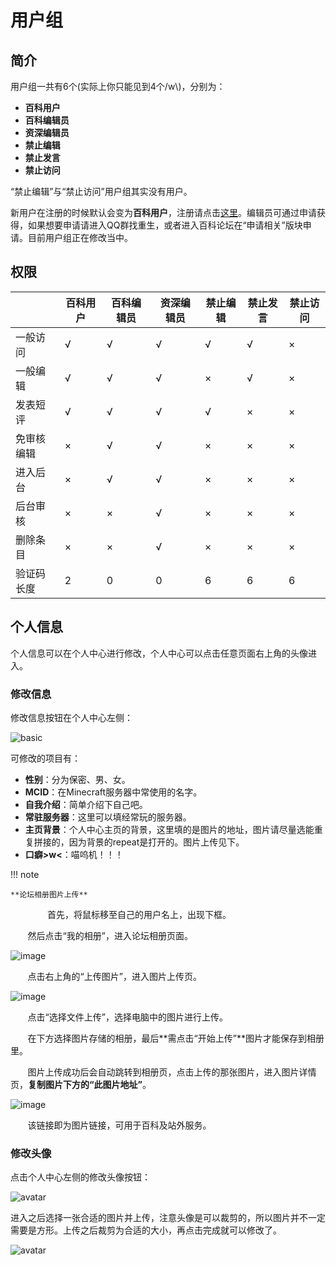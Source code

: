 # 用户组

## 简介

用户组一共有6个(实际上你只能见到4个/w\\)，分别为：

- **百科用户**
- **百科编辑员**
- **资深编辑员**
- **禁止编辑**
- **禁止发言**
- **禁止访问**

“禁止编辑”与“禁止访问”用户组其实没有用户。

新用户在注册的时候默认会变为**百科用户**，注册请点击[这里](http://www.mcmod.cn/reg)。编辑员可通过申请获得，如果想要申请请进入QQ群找重生，或者进入百科论坛在“申请相关”版块申请。目前用户组正在修改当中。

## 权限

|          | 百科用户 | 百科编辑员 | 资深编辑员 | 禁止编辑 | 禁止发言 | 禁止访问 |
| -------- | ------- | --------- | -------- | ------- | ------- | ------- |
| 一般访问  |    √    |     √     |     √    |    √    |    √    |    ×    |
| 一般编辑  |    √    |     √     |     √    |    ×    |    √    |    ×    |
| 发表短评  |    √    |     √     |     √    |    √    |    ×    |    ×    |
| 免审核编辑|    ×    |     √     |     √    |    ×    |    ×    |    ×    |
| 进入后台  |    ×    |     √     |     √    |    ×    |    ×    |    ×    |
| 后台审核  |    ×    |     ×     |     √    |    ×    |    ×    |    ×    |
| 删除条目  |    ×    |     ×     |     √    |    ×    |    ×    |    ×    |
| 验证码长度|    2    |     0     |     0    |    6    |    6    |    6    |

## 个人信息

个人信息可以在个人中心进行修改，个人中心可以点击任意页面右上角的头像进入。

### 修改信息

修改信息按钮在个人中心左侧：

![basic](https://cloud.githubusercontent.com/assets/5229241/12703395/10259fda-c87d-11e5-96d0-41c71cc5db5a.png)

可修改的项目有：

- **性别**：分为保密、男、女。
- **MCID**：在Minecraft服务器中常使用的名字。
- **自我介绍**：简单介绍下自己吧。
- **常驻服务器**：这里可以填经常玩的服务器。
- **主页背景**：个人中心主页的背景，这里填的是图片的地址，图片请尽量选能重复拼接的，因为背景的repeat是打开的。图片上传见下。
- **口癖>w<**：喵呜机！！！

!!! note

	**论坛相册图片上传**
        
        首先，将鼠标移至自己的用户名上，出现下框。
	
        然后点击“我的相册”，进入论坛相册页面。
	
![image](https://cloud.githubusercontent.com/assets/20513115/25803961/1c1ba32c-342c-11e7-9d9e-e855af09c8c8.png)
	
        点击右上角的“上传图片”，进入图片上传页。
	
![image](https://cloud.githubusercontent.com/assets/20513115/25805102/fc3add48-3430-11e7-80d3-01f8022f2541.png)
	
        点击“选择文件上传”，选择电脑中的图片进行上传。
	
        在下方选择图片存储的相册，最后**需点击“开始上传”**图片才能保存到相册里。
	
        图片上传成功后会自动跳转到相册页，点击上传的那张图片，进入图片详情页，**复制图片下方的“此图片地址”**。
	
![image](https://cloud.githubusercontent.com/assets/20513115/25805750/687e36a6-3433-11e7-9858-7346750b1967.png)
	
        该链接即为图片链接，可用于百科及站外服务。
	

### 修改头像

点击个人中心左侧的修改头像按钮：

![avatar](https://cloud.githubusercontent.com/assets/5229241/12703591/f3bf4206-c881-11e5-809b-b3e50ff80430.png)

进入之后选择一张合适的图片并上传，注意头像是可以裁剪的，所以图片并不一定需要是方形。上传之后裁剪为合适的大小，再点击完成就可以修改了。

![avatar](https://cloud.githubusercontent.com/assets/5229241/12703625/b0c2899e-c882-11e5-9a17-9b5196504d50.png)

